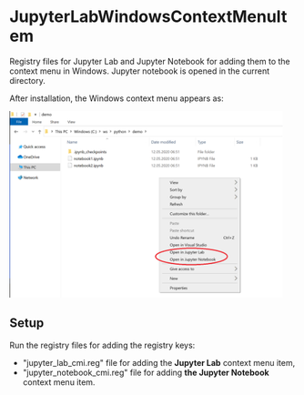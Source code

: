 # JupyterLabWindowsContextMenuItem

Registry files for Jupyter Lab and Jupyter Notebook for adding them to the context menu in Windows. Jupyter notebook is opened in the current directory.

After installation, the Windows context menu appears as:

<img src="ss.png" width="480">

## Setup

Run the registry files for adding the registry keys:
- "jupyter_lab_cmi.reg" file for adding the **Jupyter Lab** context menu item,
- "jupyter_notebook_cmi.reg" file for adding **the Jupyter Notebook** context menu item.
